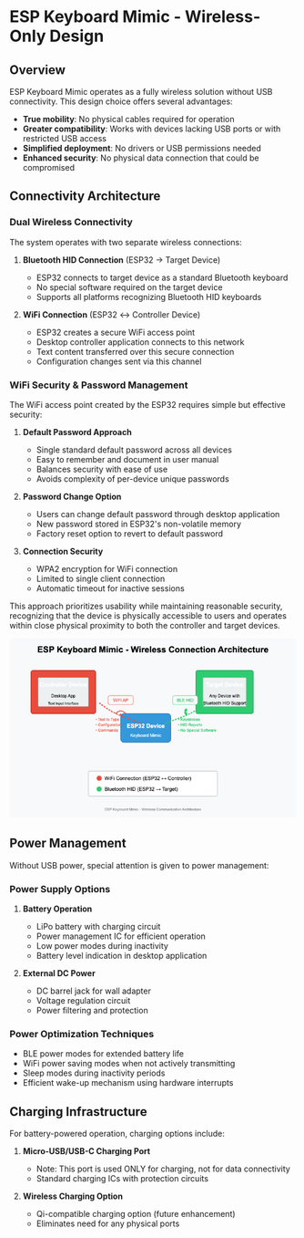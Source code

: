 # ESP Keyboard Mimic - Wireless-Only Design

## Overview

ESP Keyboard Mimic operates as a fully wireless solution without USB connectivity. This design choice offers several advantages:

- **True mobility**: No physical cables required for operation
- **Greater compatibility**: Works with devices lacking USB ports or with restricted USB access
- **Simplified deployment**: No drivers or USB permissions needed
- **Enhanced security**: No physical data connection that could be compromised

## Connectivity Architecture

### Dual Wireless Connectivity

The system operates with two separate wireless connections:

1. **Bluetooth HID Connection** (ESP32 → Target Device)
   - ESP32 connects to target device as a standard Bluetooth keyboard
   - No special software required on the target device
   - Supports all platforms recognizing Bluetooth HID keyboards

2. **WiFi Connection** (ESP32 ↔ Controller Device)
   - ESP32 creates a secure WiFi access point
   - Desktop controller application connects to this network
   - Text content transferred over this secure connection
   - Configuration changes sent via this channel

### WiFi Security & Password Management

The WiFi access point created by the ESP32 requires simple but effective security:

1. **Default Password Approach**
   - Single standard default password across all devices
   - Easy to remember and document in user manual
   - Balances security with ease of use
   - Avoids complexity of per-device unique passwords

2. **Password Change Option**
   - Users can change default password through desktop application
   - New password stored in ESP32's non-volatile memory
   - Factory reset option to revert to default password

3. **Connection Security**
   - WPA2 encryption for WiFi connection
   - Limited to single client connection
   - Automatic timeout for inactive sessions

This approach prioritizes usability while maintaining reasonable security, recognizing that the device is physically accessible to users and operates within close physical proximity to both the controller and target devices.

![Wireless Connection Diagram](diagrams/wireless-connections.png)

## Power Management

Without USB power, special attention is given to power management:

### Power Supply Options

1. **Battery Operation**
   - LiPo battery with charging circuit
   - Power management IC for efficient operation
   - Low power modes during inactivity
   - Battery level indication in desktop application

2. **External DC Power**
   - DC barrel jack for wall adapter
   - Voltage regulation circuit
   - Power filtering and protection

### Power Optimization Techniques

- BLE power modes for extended battery life
- WiFi power saving modes when not actively transmitting
- Sleep modes during inactivity periods
- Efficient wake-up mechanism using hardware interrupts

## Charging Infrastructure

For battery-powered operation, charging options include:

1. **Micro-USB/USB-C Charging Port**
   - Note: This port is used ONLY for charging, not for data connectivity
   - Standard charging ICs with protection circuits

2. **Wireless Charging Option**
   - Qi-compatible charging option (future enhancement)
   - Eliminates need for any physical ports
